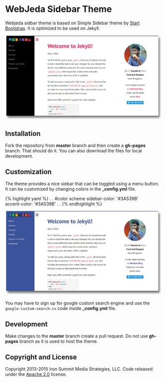 # WebJeda Sidebar Theme
Webjeda sidbar theme is based on Simple Sidebar theme by [Start Bootstrap](http://startbootstrap.com/). It is optimized to be used on Jekyll. 

![webjeda sidebar theme](/images/webjeda-sidebar-theme-screenshot-1.jpg)

## Installation
Fork the repository from **master** branch and then create a **gh-pages** branch. That should do it. You can also download the files for local development.

## Customization
The theme provides a nice siebar that can be toggled using a menu button. It can be customized by changing colors in the **_config.yml** file.

{% highlight yaml %}
.
.
#color scheme
sidebar-color: '#3A539B'       
accent-color: '#3A539B' 
.
.
{% endhighlight %}

![webjeda sidebar theme](/images/webjeda-sidebar-theme-screenshot-2.jpg)


You may have to sign up for google custom search engine and use the ```google-custom-search-cx``` code inside **_config.yml** file.

## Development
Make changes to the **master** branch create a pull request. Do not use **gh-pages** branch as it is used to host the theme.

## Copyright and License
Copyright 2013-2015 Iron Summit Media Strategies, LLC. Code released under the [Apache 2.0](https://github.com/IronSummitMedia/startbootstrap-simple-sidebar/blob/gh-pages/LICENSE) license.
